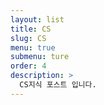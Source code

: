 ```yaml
---
layout: list
title: CS
slug: CS
menu: true
submenu: ture
order: 4
description: >
  CS지식 포스트 입니다.
---
```

